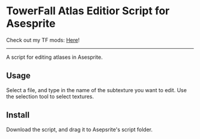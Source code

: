 # TowerFall Atlas Editior Script for Asesprite
Check out my TF mods:  [Here](https://github.com/CoolModder/Towerfall-Redemption/)!
***
A script for editing atlases in Asesprite.
## Usage
Select a file, and type in the name of the subtexture you want to edit. Use the selection tool to select textures.
## Install
Download the script, and drag it to Asepsrite's script folder.
